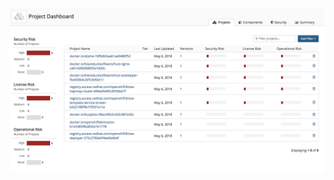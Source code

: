 

![alt text](https://github.com/blackducksoftware/perceptor-oc-imagefacade/blob/master/opssight-image-facade.png?raw=true)
